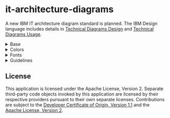 # it-architecture-diagrams
A new IBM IT architecture diagram standard is planned.  The IBM Design language includes details in [Technical Diagrams Design](https://www.ibm.com/design/language/infographics/technical-diagrams/design/) and [Technical Diagrams Usage](https://www.ibm.com/design/language/infographics/technical-diagrams/usage/).

<!---
Diagram-as-Code is planned for the new diagram standard with [drawIT](https://github.com/IBM/drawit) which helps users focus on the content rather than the actual layout and as future changes are made to diagrams.
--->

<details><summary>Base</summary>
<p>

IBM IT architecture diagrams are based on the following:
* [IBM Design Language](https://www.ibm.com/design/language/infographics/technical-diagrams/design)
* [IBM Color Palette](https://www.ibm.com/design/language/color/)
* [IBM Plex Fonts](https://www.ibm.com/plex/)
* [Carbon Design System](https://carbondesignsystem.com/)

</p>
</details>

<details><summary>Colors</summary>
   
When an IBM Sidebar is first selected the top bar turns blue indicating use of the IBM colors, fonts, shapes, and properties:

![Top Bar](/images/top-bar.png "Top Bar")

The Format Panel Style tab includes the IBM colors which can be set with the color schemes or individual colors:

![style-tab](/images/style-tab.png "Style Tab")

The recommended method of setting colors is with the color schemes at the top of the Style tab which includes all 
combinations of line colors (medium colors on top row and dark colors on bottom row) and fill colors (white or light color of same color family 
as the line color).

The secondary method of setting colors is with the individual line and fill colors under the color schemes which
brings up the entire color palette:

![Color Palette](/images/color-palette.png "Color Palette")

The top row are the recently selected colors.

Followed by a group of 3 rows where:
* First row are light colors for fills.
* Second row are medium colors for lines.
* Third row are dark colrs for lines.
  
Followed by a group of 10 rows where:
* First row are Transparent, White, Greys, and Black.
* Second row through tenth row are the entire set of IBM colors minus swatch 100.

Notes:
* Each IBM color has a tooltip that shows the color family, color swatch, and intended use.
* For IBM Icons,
  * Collapsed shapes and expanded target system default to solid color but changable to white or light fill.
  * Other expanded shapes default to solid color behind the icon and white fill for the rest of the shape.
* For dropin images, 
  * Collapsed shapes and expanded target system default to white fill but changable to solid or light fill.
  * Other expanded shapes default to white fill behind the icon and the rest of the shape but can be changed to light fill.
   
</details>

<details><summary>Fonts</summary>
<p>
   
The Format Panel Text tab is configured with fonts from Google Fonts for all of the current IBM Plex Sans:
* IBM Plex Sans
* IBM Plex Sans Arabic
* IBM Plex Sans Devanagar
* IBM Plex Sans Hebrew
* IBM Plex Sans JP
* IBM Plex Sans KR
* IBM Plex Sans Thai

![Plex Tab](/images/plex-tab.png "Plex Tab")

Buttons in the Text tab are configured for IBM Plex Sans as follows:

| Button | Weight |
| --- | --- |
| No Button | Regular 400 |
| I Button | Regular 400 Italic |
| B Button | Bold 700 |
| B+I Button | Bold 700 Italic |

Shape labels are configured for IBM Plex Sans as follows:

| Label | Weight | Size |
| --- | --- | --- |
| Shape Primary Label | SemiBold 600 | 14 |
| Shape Secondary Text | Regular 400 | 14 |
| Item Primary Label | Regular 400 | 12 |
| Item Secondary Text | Regular 400 | 12 |
| DU Primary Label | Regular 400 | 14 |
| Badge Label | Regular 400 | 12`|
| Legend Label | SemiBold 600 | 14 |

The lang parameter enables the country code corresponding to the fonts.
   
</p> 
</details>

<details><summary>Guidelines</summary>
<p>

<!---
* Use the provided line styles only to temporarily differentiate changes and describe the purpose in a legend:

![Line Styles](/images/line-styles.png "Line Styles")
--->
 
* Alternate white fill and light fill between consecutive nested groups to enable each group to stand out.

![Alternate Fills](/images/alternate-fills.png "Alternate Fills")

<!---
* Include a single legend with each diagram to help explain the diagram:

![Single Legend](/images/single-legend.png "Single Legend")
--->

* For connection lines consider use gaps for line jumps, curved elbows, and solid straight triangle arrows:

![Connector Styles](/images/connector-styles.png "Connector Styles")

<!---
* Use badges sparingly as needed to not adversely affect the overall diagram.
--->

</p>
</details>

<!---
<details><summary>Examples</summary>
<p>

[webappvpc-infrastructure](/images/webappvpc-infrastructure.png "IBM WebApp VPC Infrastructure")

[webappvpc-application](/images/webappvpc-application.png "IBM WebApp VPC Application")

</p>
</details>
--->

<!--
## References

- [IBM Design Language](https://www.ibm.com/design/language/infographics/technical-diagrams/design)
- [IBM Color Palette](https://www.ibm.com/design/language/color/)
- [IBM Plex Fonts](https://www.ibm.com/plex/)
- [Carbon Design System](https://carbondesignsystem.com/)
-->

## License

This application is licensed under the Apache License, Version 2.  Separate third-party code objects invoked by this application are licensed by their respective providers pursuant to their own separate licenses.  Contributions are subject to the [Developer Certificate of Origin, Version 1.1](https://developercertificate.org/) and the [Apache License, Version 2](https://www.apache.org/licenses/LICENSE-2.0.txt).
